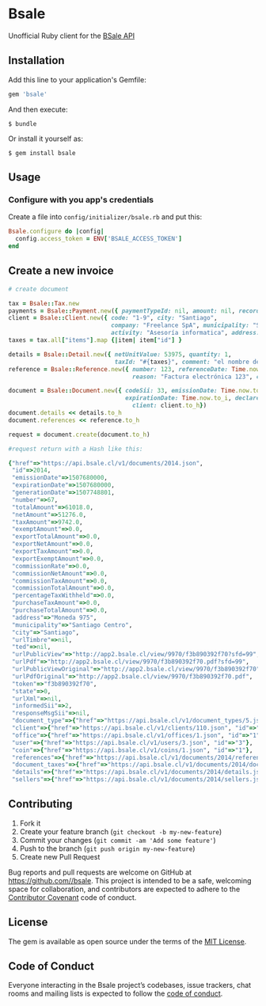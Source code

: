 # Bsale

Unofficial Ruby client for the [BSale API](https://github.com/gmontero/API-Bsale/wiki)

## Installation

Add this line to your application's Gemfile:

```ruby
gem 'bsale'
```

And then execute:

    $ bundle

Or install it yourself as:

    $ gem install bsale

## Usage
### Configure with you app's credentials
Create a file into `config/initializer/bsale.rb` and put this:

```ruby
Bsale.configure do |config|
  config.access_token = ENV['BSALE_ACCESS_TOKEN']
end
```

## Create a new invoice
```ruby
# create document

tax = Bsale::Tax.new
payments = Bsale::Payment.new({ paymentTypeId: nil, amount: nil, recordDate: nil })
client = Bsale::Client.new({ code: "1-9", city: "Santiago",
                             company: "Freelance SpA", municipality: "Santiago Centro",
                             activity: "Asesoría informatica", address: "Moneda 975" })
taxes = tax.all["items"].map {|item| item["id"] }

details = Bsale::Detail.new({ netUnitValue: 53975, quantity: 1,
                              taxId: "#{taxes}", comment: "el nombre del producto que voy a vender", discount: 5 })
reference = Bsale::Reference.new({ number: 123, referenceDate: Time.now.to_i,
                                   reason: "Factura electrónica 123", codeSii: 33 })

document = Bsale::Document.new({ codeSii: 33, emissionDate: Time.now.to_i,
                                 expirationDate: Time.now.to_i, declareSii: 0,
                                   client: client.to_h})
document.details << details.to_h
document.references << reference.to_h

request = document.create(document.to_h)

#request return with a Hash like this:

{"href"=>"https://api.bsale.cl/v1/documents/2014.json",
 "id"=>2014,
 "emissionDate"=>1507680000,
 "expirationDate"=>1507680000,
 "generationDate"=>1507748801,
 "number"=>67,
 "totalAmount"=>61018.0,
 "netAmount"=>51276.0,
 "taxAmount"=>9742.0,
 "exemptAmount"=>0.0,
 "exportTotalAmount"=>0.0,
 "exportNetAmount"=>0.0,
 "exportTaxAmount"=>0.0,
 "exportExemptAmount"=>0.0,
 "commissionRate"=>0.0,
 "commissionNetAmount"=>0.0,
 "commissionTaxAmount"=>0.0,
 "commissionTotalAmount"=>0.0,
 "percentageTaxWithheld"=>0.0,
 "purchaseTaxAmount"=>0.0,
 "purchaseTotalAmount"=>0.0,
 "address"=>"Moneda 975",
 "municipality"=>"Santiago Centro",
 "city"=>"Santiago",
 "urlTimbre"=>nil,
 "ted"=>nil,
 "urlPublicView"=>"http://app2.bsale.cl/view/9970/f3b890392f70?sfd=99",
 "urlPdf"=>"http://app2.bsale.cl/view/9970/f3b890392f70.pdf?sfd=99",
 "urlPublicViewOriginal"=>"http://app2.bsale.cl/view/9970/f3b890392f70",
 "urlPdfOriginal"=>"http://app2.bsale.cl/view/9970/f3b890392f70.pdf",
 "token"=>"f3b890392f70",
 "state"=>0,
 "urlXml"=>nil,
 "informedSii"=>2,
 "responseMsgSii"=>nil,
 "document_type"=>{"href"=>"https://api.bsale.cl/v1/document_types/5.json", "id"=>"5"},
 "client"=>{"href"=>"https://api.bsale.cl/v1/clients/110.json", "id"=>"110"},
 "office"=>{"href"=>"https://api.bsale.cl/v1/offices/1.json", "id"=>"1"},
 "user"=>{"href"=>"https://api.bsale.cl/v1/users/3.json", "id"=>"3"},
 "coin"=>{"href"=>"https://api.bsale.cl/v1/coins/1.json", "id"=>"1"},
 "references"=>{"href"=>"https://api.bsale.cl/v1/documents/2014/references.json"},
 "document_taxes"=>{"href"=>"https://api.bsale.cl/v1/documents/2014/document_taxes.json"},
 "details"=>{"href"=>"https://api.bsale.cl/v1/documents/2014/details.json"},
 "sellers"=>{"href"=>"https://api.bsale.cl/v1/documents/2014/sellers.json"}}

```

## Contributing

1. Fork it
2. Create your feature branch (`git checkout -b my-new-feature`)
3. Commit your changes (`git commit -am 'Add some feature'`)
4. Push to the branch (`git push origin my-new-feature`)
5. Create new Pull Request

Bug reports and pull requests are welcome on GitHub at https://github.com//bsale. This project is intended to be a safe, welcoming space for collaboration, and contributors are expected to adhere to the [Contributor Covenant](http://contributor-covenant.org) code of conduct.

## License

The gem is available as open source under the terms of the [MIT License](http://opensource.org/licenses/MIT).

## Code of Conduct

Everyone interacting in the Bsale project’s codebases, issue trackers, chat rooms and mailing lists is expected to follow the [code of conduct](https://github.com/nelyj/bsale/blob/master/CODE_OF_CONDUCT.md).
